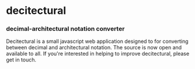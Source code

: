 # decitectural
### decimal-architectural notation converter

Decitectural is a small javascript web application designed to for converting between decimal and architectural notation. The source is now open and available to all. If you're interested in helping to improve decitectural, please get in touch.